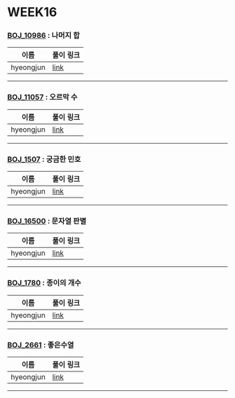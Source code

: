 # WEEK16

### [BOJ_10986](https://boj.kr/10986) : 나머지 합

|이름|풀이 링크|
|--|--|
|hyeongjun| [link](BOJ10986/hyeongjun.cpp)
---


### [BOJ_11057](https://boj.kr/11057) : 오르막 수

|이름|풀이 링크|
|--|--|
|hyeongjun| [link](BOJ11057/hyeongjun.cpp)
---


### [BOJ_1507](https://boj.kr/1507) : 궁금한 민호

|이름|풀이 링크|
|--|--|
|hyeongjun| [link](BOJ1507/hyeongjun.cpp)
---


### [BOJ_16500](https://boj.kr/16500) : 문자열 판별

|이름|풀이 링크|
|--|--|
|hyeongjun| [link](BOJ16500/hyeongjun.cpp)
---


### [BOJ_1780](https://boj.kr/1780) : 종이의 개수

|이름|풀이 링크|
|--|--|
|hyeongjun| [link](BOJ1780/hyeongjun.cpp)
---


### [BOJ_2661](https://boj.kr/2661) : 좋은수열

|이름|풀이 링크|
|--|--|
|hyeongjun| [link](BOJ2661/hyeongjun.cpp)
---
